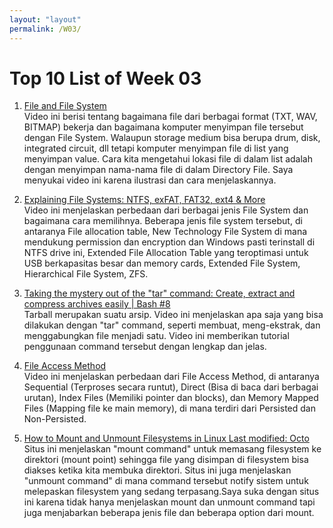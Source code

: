 ```yaml
---
layout: "layout"
permalink: /W03/
---
```


# Top 10 List of Week 03

1. [File and File System](https://www.youtube.com/watch?v=KN8YgJnShPM)<br>
Video ini berisi tentang bagaimana file dari berbagai format (TXT, WAV, BITMAP) bekerja dan bagaimana komputer menyimpan file tersebut dengan File System. Walaupun storage medium bisa berupa drum, disk, integrated circuit, dll tetapi komputer menyimpan file di list yang menyimpan value. Cara kita mengetahui lokasi file di dalam list adalah dengan menyimpan nama-nama file di dalam Directory File. Saya menyukai video ini karena ilustrasi dan cara menjelaskannya. 

2. [Explaining File Systems: NTFS, exFAT, FAT32, ext4 & More](https://www.youtube.com/watch?v=_h30HBYxtws)<br>
Video ini menjelaskan perbedaan dari berbagai jenis File System dan bagaimana cara memilihnya. Beberapa jenis file system tersebut, di antaranya File allocation table, New Technology File System di mana mendukung permission dan encryption dan Windows pasti terinstall di NTFS drive ini, Extended File Allocation Table yang teroptimasi untuk USB berkapasitas besar dan memory cards, Extended File System, Hierarchical File System, ZFS. 

3. [Taking the mystery out of the "tar" command: Create, extract and compress archives easily | Bash #8](https://www.youtube.com/watch?v=-p47gier068)<br>
Tarball merupakan suatu arsip. Video ini menjelaskan apa saja yang bisa dilakukan dengan "tar" command, seperti membuat, meng-ekstrak, dan menggabungkan file menjadi satu. Video ini memberikan tutorial penggunaan command tersebut dengan lengkap dan jelas. 

4. [File Access Method](https://www.youtube.com/watch?v=aruUAN9lYU4)<br>
Video ini menjelaskan perbedaan dari File Access Method, di antaranya Sequential (Terproses secara runtut), Direct (Bisa di baca dari berbagai urutan), Index Files (Memiliki pointer dan blocks), dan Memory Mapped Files (Mapping file ke main memory), di mana terdiri dari Persisted dan Non-Persisted. 

5. [How to Mount and Unmount Filesystems in Linux
Last modified: Octo](https://www.baeldung.com/linux/mount-unmount-filesystems)<br>
Situs ini menjelaskan "mount command" untuk memasang filesystem ke direktori (mount point) sehingga file yang disimpan di filesystem bisa diakses ketika kita membuka direktori. Situs ini juga menjelaskan "unmount command" di mana command tersebut notify sistem untuk melepaskan filesystem yang sedang terpasang.Saya suka dengan situs ini karena tidak hanya menjelaskan mount dan unmount command tapi juga menjabarkan beberapa jenis file dan beberapa option dari mount.
